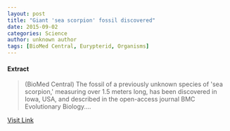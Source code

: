 ```yaml
---
layout: post
title: "Giant 'sea scorpion' fossil discovered"
date: 2015-09-02
categories: Science
author: unknown author
tags: [BioMed Central, Eurypterid, Organisms]
---
```





#### Extract
>(BioMed Central) The fossil of a previously unknown species of 'sea scorpion,' measuring over 1.5 meters long, has been discovered in Iowa, USA, and described in the open-access journal BMC Evolutionary Biology....



[Visit Link](http://www.eurekalert.org/pub_releases/2015-08/bc-gs082715.php)


